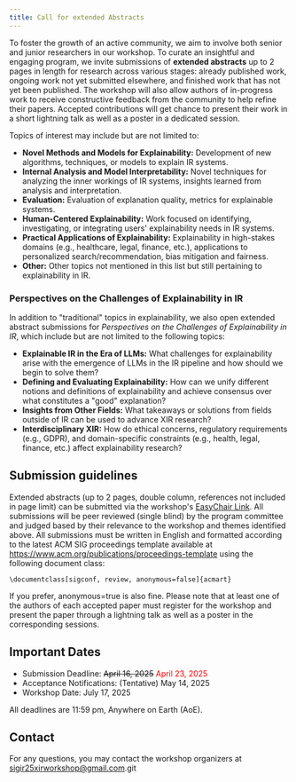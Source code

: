 ```yaml
---
title: Call for extended Abstracts
---
```



To foster the growth of an active community, we aim to involve both senior and junior researchers in our workshop. To curate an insightful and engaging program, we invite submissions of **extended abstracts** up to 2 pages in length for research across various stages: already published work, ongoing work not yet submitted elsewhere, and finished work that has not yet been published. The workshop will also allow authors of in-progress work to receive constructive feedback from the community to help refine their papers. Accepted contributions will get chance to present their work in a short lightning talk as well as a poster in a dedicated session.  

Topics of interest may include but are not limited to: 

- **Novel Methods and Models for Explainability:** Development of new algorithms, techniques, or models to explain IR systems.
- **Internal Analysis and Model Interpretability:** Novel techniques for analyzing the inner workings of IR systems, insights learned from analysis and interpretation.
- **Evaluation:** Evaluation of explanation quality, metrics for explainable systems.
- **Human-Centered Explainability:** Work focused on identifying, investigating, or integrating users' explainability needs in IR systems.
- **Practical Applications of Explainability:** Explainability in high-stakes domains (e.g., healthcare, legal, finance, etc.), applications to personalized search/recommendation, bias mitigation and fairness.
- **Other:** Other topics not mentioned in this list but still pertaining to explainability in IR.

### Perspectives on the Challenges of Explainability in IR

In addition to "traditional" topics in explainability, we also open extended abstract submissions for *Perspectives on the Challenges of Explainability in IR*, which include but are not limited to the following topics:

- **Explainable IR in the Era of LLMs:** What challenges for explainability arise with the emergence of LLMs in the IR pipeline and how should we begin to solve them?
- **Defining and Evaluating Explainability:** How can we unify different notions and definitions of explainability and achieve consensus over what constitutes a "good" explanation?
- **Insights from Other Fields:** What takeaways or solutions from fields outside of IR can be used to advance XIR research?
- **Interdisciplinary XIR:** How do ethical concerns, regulatory requirements (e.g., GDPR), and domain-specific constraints (e.g., health, legal, finance, etc.) affect explainability research?


## Submission guidelines 
Extended abstracts (up to 2 pages, double column, references not included in page limit) can be submitted via the workshop's [EasyChair Link](https://easychair.org/conferences/?conf=wexir25). 
All submissions will be peer reviewed (single blind) by the program committee and judged based by their relevance to the workshop and themes identified above. All submissions must be written in English and formatted according to the latest ACM SIG proceedings template available at https://www.acm.org/publications/proceedings-template using the following document class: 

```` \documentclass[sigconf, review, anonymous=false]{acmart} ```` 

If you prefer, anonymous=true is also fine. Please note that at least one of the authors of each accepted paper must register for the workshop and present the paper through a lightning talk as well as a poster in the corresponding sessions. 




## Important Dates 
- Submission Deadline: ~~April 16, 2025~~ <span style="color: red;">April 23, 2025 </span> 
- Acceptance Notifications: (Tentative) May 14, 2025
- Workshop Date: July 17, 2025

All deadlines are 11:59 pm, Anywhere on Earth (AoE).

## Contact
For any questions, you may contact the workshop organizers at [sigir25xirworkshop@gmail.com](mailto:sigir25xirworkshop@gmail.com).git